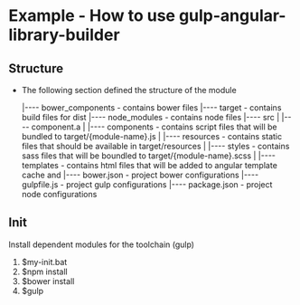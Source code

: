 # Example - How to use gulp-angular-library-builder

## Structure
- The following section defined the structure of the module


    |---- bower_components       - contains bower files
    |---- target                 - contains build files for dist
    |---- node_modules           - contains node files
    |---- src
    |     |---- component.a
    |           |---- components     - contains script files that will be bundled to target/{module-name}.js
    |           |---- resources      - contains static files that should be available in target/resources
    |           |---- styles         - contains sass files that will be boundled to target/{module-name}.scss
    |           |---- templates      - contains html files that will be added to angular template cache and
    |---- bower.json             - project bower configurations
    |---- gulpfile.js            - project gulp configurations
    |---- package.json           - project node configurations

## Init
Install dependent modules for the toolchain (gulp)

1. $my-init.bat
2. $npm install
3. $bower install
4. $gulp
